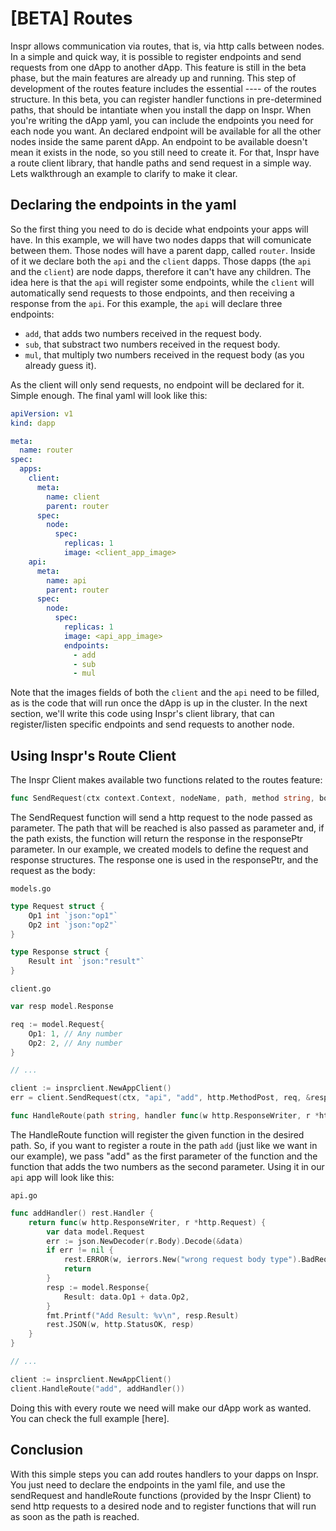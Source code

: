 # [BETA] Routes

Inspr allows communication via routes, that is, via http calls between nodes. In a simple and quick way, it is possible to register endpoints and send requests from one dApp to another dApp. This feature is still in the beta phase, but the main features are already up and running. This step of development of the routes feature includes the essential ---- of the routes structure. In this beta, you can register handler functions in pre-determined paths, that should be intantiate when you install the dapp on Inspr. When you're writing the dApp yaml, you can include the endpoints you need for each node you want. An declared endpoint will be available for all the other nodes inside the same parent dApp. An endpoint to be available doesn't mean it exists in the node, so you still need to create it. For that, Inspr have a route client library, that handle paths and send request in a simple way. Lets walkthrough an example to clarify to make it clear.

## Declaring the endpoints in the yaml

So the first thing you need to do is decide what endpoints your apps will have. In this example, we will have two nodes dapps that will comunicate between them. Those nodes will have a parent dapp, called `router`. Inside of it we declare both the `api` and the `client` dapps. Those dapps (the `api` and the `client`) are node dapps, therefore it can't have any children. The idea here is that the `api` will register some endpoints, while the `client` will automatically send requests to those endpoints, and then receiving a response from the `api`. For this example, the `api` will declare three endpoints:

- `add`, that adds two numbers received in the request body.
- `sub`, that substract two numbers received in the request body.
- `mul`, that multiply two numbers received in the request body (as you already guess it).

As the client will only send requests, no endpoint will be declared for it. Simple enough. The final yaml will look like this:

```yaml
apiVersion: v1
kind: dapp

meta:
  name: router
spec:
  apps:
    client:
      meta:
        name: client
        parent: router
      spec:
        node:
          spec:
            replicas: 1
            image: <client_app_image>
    api:
      meta:
        name: api
        parent: router
      spec:
        node:
          spec:
            replicas: 1
            image: <api_app_image>
            endpoints:
              - add
              - sub
              - mul

```
Note that the images fields of both the `client` and the `api` need to be filled, as is the code that will run once the dApp is up in the cluster. In the next section, we'll write this code using Inspr's client library, that can register/listen specific endpoints and send requests to another node.

## Using Inspr's Route Client

The Inspr Client makes available two functions related to the routes feature:

```go
func SendRequest(ctx context.Context, nodeName, path, method string, body interface{}, responsePtr interface{})
```
The SendRequest function will send a http request to the node passed as parameter. The path that will be reached is also passed as parameter and, if the path exists, the function will return the response in the responsePtr parameter. In our example, we created models to define the request and response structures. The response one is used in the responsePtr, and the request as the body:

`models.go`
```go
type Request struct {
	Op1 int `json:"op1"`
	Op2 int `json:"op2"`
}

type Response struct {
	Result int `json:"result"`
}
```

`client.go`
```go
var resp model.Response

req := model.Request{
    Op1: 1, // Any number
    Op2: 2, // Any number
}

// ... 

client := insprclient.NewAppClient()
err = client.SendRequest(ctx, "api", "add", http.MethodPost, req, &resp)
```

```go
func HandleRoute(path string, handler func(w http.ResponseWriter, r *http.Request))
```
The HandleRoute function will register the given function in the desired path. So, if you want to register a route in the path `add` (just like we want in our example), we pass "add" as the first parameter of the function and the function that adds the two numbers as the second parameter. Using it in our `api` app will look like this:

`api.go`
```go
func addHandler() rest.Handler {
	return func(w http.ResponseWriter, r *http.Request) {
		var data model.Request
		err := json.NewDecoder(r.Body).Decode(&data)
		if err != nil {
			rest.ERROR(w, ierrors.New("wrong request body type").BadRequest())
			return
		}
		resp := model.Response{
			Result: data.Op1 + data.Op2,
		}
		fmt.Printf("Add Result: %v\n", resp.Result)
		rest.JSON(w, http.StatusOK, resp)
	}
}

// ...

client := insprclient.NewAppClient()
client.HandleRoute("add", addHandler())
```

Doing this with every route we need will make our dApp work as wanted. You can check the full example [here].

## Conclusion

With this simple steps you can add routes handlers to your dapps on Inspr. You just need to declare the endpoints in the yaml file, and use the sendRequest and handleRoute functions (provided by the Inspr Client) to send http requests to a desired node and to register functions that will run as soon as the path is reached.